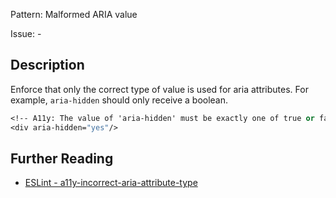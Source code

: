 Pattern: Malformed ARIA value

Issue: -

## Description

Enforce that only the correct type of value is used for aria attributes. For example, `aria-hidden`
should only receive a boolean.

```sv
<!-- A11y: The value of 'aria-hidden' must be exactly one of true or false -->
<div aria-hidden="yes"/>
```

## Further Reading

* [ESLint - a11y-incorrect-aria-attribute-type](https://svelte.dev/docs#accessibility-warnings-a11y-incorrect-aria-attribute-type)